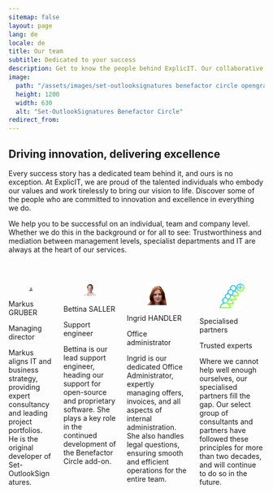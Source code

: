 ```yaml
---
sitemap: false
layout: page
lang: de
locale: de
title: Our team
subtitle: Dedicated to your success
description: Get to know the people behind ExplicIT. Our collaborative team is dedicated to innovation, client satisfaction, and building lasting relationships.
image:
  path: "/assets/images/set-outlooksignatures benefactor circle opengraph1200x630.png"
  height: 1200
  width: 630
  alt: "Set-OutlookSignatures Benefactor Circle"
redirect_from:
---
```



<h2>Driving innovation, delivering excellence</h2>
<p>Every success story has a dedicated team behind it, and ours is no exception. At ExplicIT, we are proud of the talented individuals who embody our values and work tirelessly to bring our vision to life. Discover some of the people who are committed to innovation and excellence in everything we do.</p>

<p>We help you to be successful on an individual, team and company level. Whether we do this in the background or for all to see: Trustworthiness and mediation between management levels, specialist departments and IT are always at the heart of our services.</p>

<p>&nbsp;</p>

<div class="columns is-multiline">
    <div class="column is-one-quarter-desktop is-one-third-tablet is-half-tablet-mobile">
        <div class="card">
            <div class="card-image">
                <figure class="image is-1by1">
                <img
                    src="/assets/images/team/markusgruber.png"
                    alt="Markus Gruber"
                />
                </figure>
            </div>
            <div class="card-content">
                <div class="media">
                <div class="media-content">
                    <p class="title is-4">Markus GRUBER</p>
                    <p class="subtitle is-6">Managing director</p>
                </div>
                </div>
                <div class="content">
                    <p>Markus aligns IT and business strategy, providing expert consultancy and leading project portfolios. He is the original developer of Set-OutlookSignatures.</p>
                </div>
            </div>
        </div>
    </div>
    <div class="column is-one-quarter-desktop is-one-third-tablet is-half-tablet-mobile">
        <div class="card is-one-third-desktop is-half-tablet is-full-mobile">
            <div class="card-image">
                <figure class="image is-1by1">
                <img
                    src="/assets/images/team/bettinasaller.png"
                    alt="Bettina Saller"
                />
                </figure>
            </div>
            <div class="card-content">
                <div class="media">
                <div class="media-content">
                    <p class="title is-4">Bettina SALLER</p>
                    <p class="subtitle is-6">Support engineer</p>
                </div>
                </div>
                <div class="content">
                    <p>Bettina is our lead support engineer, heading our support for open-source and proprietary software. She plays a key role in the continued development of the Benefactor Circle add-on.</p>
                </div>
            </div>
        </div>
    </div>
    <div class="column is-one-quarter-desktop is-one-third-tablet is-half-tablet-mobile">
        <div class="card is-one-third-desktop is-half-tablet is-full-mobile">
            <div class="card-image">
                <figure class="image is-1by1">
                <img
                    src="/assets/images/team/ingridhandler.png"
                    alt="Ingrid Handler"
                />
                </figure>
            </div>
            <div class="card-content">
                <div class="media">
                <div class="media-content">
                    <p class="title is-4">Ingrid HANDLER</p>
                    <p class="subtitle is-6">Office administrator</p>
                </div>
                </div>
                <div class="content">
                    <p>Ingrid is our dedicated Office Administrator, expertly managing offers, invoices, and all aspects of internal administration. She also handles legal questions, ensuring smooth and efficient operations for the entire team.</p>
                </div>
            </div>
        </div>
    </div>
    <div class="column is-one-quarter-desktop is-one-third-tablet is-half-tablet-mobile">
        <div class="card is-one-third-desktop is-half-tablet is-full-mobile">
            <div class="card-image">
                <figure class="image is-1by1">
                <img
                    src="/assets/images/team/teamplus.png"
                    alt="Team Plus"
                />
                </figure>
            </div>
            <div class="card-content">
                <div class="media">
                <div class="media-content">
                    <p class="title is-4">Specialised partners</p>
                    <p class="subtitle is-6">Trusted experts</p>
                </div>
                </div>
                <div class="content">
                    <p>Where we cannot help well enough ourselves, our specialised partners fill the gap. Our select group of consultants and partners have followed these principles for more than two decades, and will continue to do so in the future.</p>
                </div>
            </div>
        </div>
    </div>
</div>
